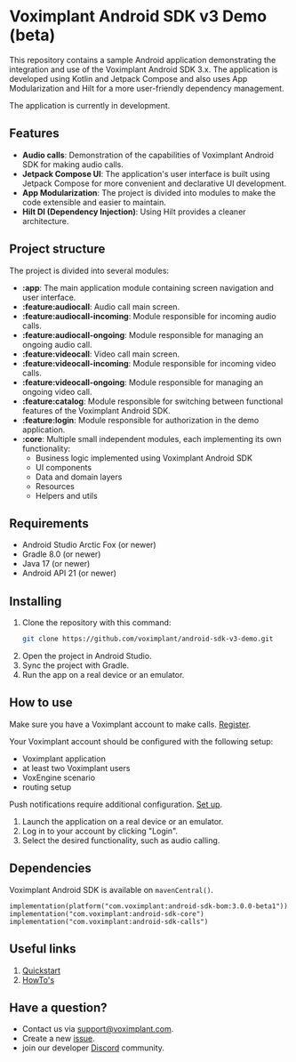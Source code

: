 # Voximplant Android SDK v3 Demo (beta)

This repository contains a sample Android application demonstrating the integration and use of the
Voximplant Android SDK 3.x.
The application is developed using Kotlin and Jetpack Compose and also uses App Modularization and
Hilt for a more user-friendly
dependency management.

The application is currently in development.

## Features

- **Audio calls**: Demonstration of the capabilities of Voximplant Android SDK for making audio
  calls.
- **Jetpack Compose UI**: The application's user interface is built using Jetpack Compose for more
  convenient and
  declarative UI development.
- **App Modularization**: The project is divided into modules to make the code extensible and easier to maintain.
- **Hilt DI (Dependency Injection)**: Using Hilt provides a cleaner architecture.

## Project structure

The project is divided into several modules:

- **:app**: The main application module containing screen navigation and user interface.
- **:feature:audiocall**: Audio call main screen.
- **:feature:audiocall-incoming**: Module responsible for incoming audio calls.
- **:feature:audiocall-ongoing**: Module responsible for managing an ongoing audio call.
- **:feature:videocall**: Video call main screen.
- **:feature:videocall-incoming**: Module responsible for incoming video calls.
- **:feature:videocall-ongoing**: Module responsible for managing an ongoing video call.
- **:feature:catalog**: Module responsible for switching between functional features of the
  Voximplant Android SDK.
- **:feature:login**: Module responsible for authorization in the demo application.
- **:core**: Multiple small independent modules, each implementing its own functionality:
  - Business logic implemented using Voximplant Android SDK
  - UI components
  - Data and domain layers
  - Resources
  - Helpers and utils

## Requirements

- Android Studio Arctic Fox (or newer)
- Gradle 8.0 (or newer)
- Java 17 (or newer)
- Android API 21 (or newer)

## Installing

1. Clone the repository with this command:
   ```bash
   git clone https://github.com/voximplant/android-sdk-v3-demo.git
   ```
2. Open the project in Android Studio.
3. Sync the project with Gradle.
4. Run the app on a real device or an emulator.

## How to use

Make sure you have a Voximplant account to make calls. [Register](https://voximplant.com/).

Your Voximplant account should be configured with the following setup:

- Voximplant application
- at least two Voximplant users
- VoxEngine scenario
- routing setup

Push notifications require additional
configuration. [Set up](https://voximplant.com/docs/howtos/sdks/push_notifications/android_sdk).

1. Launch the application on a real device or an emulator.
2. Log in to your account by clicking "Login".
3. Select the desired functionality, such as audio calling.

## Dependencies

Voximplant Android SDK is available on `mavenCentral()`.

```
implementation(platform("com.voximplant:android-sdk-bom:3.0.0-beta1"))
implementation("com.voximplant:android-sdk-core")
implementation("com.voximplant:android-sdk-calls")
```

## Useful links

1. [Quickstart](https://voximplant.com/docs/introduction)
2. [HowTo's](https://voximplant.com/docs/howtos)

## Have a question?

- Contact us via [support@voximplant.com](mailto:support@voximplant.com).
- Create a new [issue](https://github.com/voximplant/android-sdk-v3-demo/issues).
- join our developer [Discord](https://discord.gg/sfCbT5u) community.
